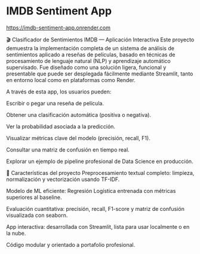 # IMDB Sentiment App

https://imdb-sentiment-app.onrender.com

🎬 Clasificador de Sentimientos IMDB — Aplicación Interactiva
Este proyecto demuestra la implementación completa de un sistema de análisis de sentimientos aplicado a reseñas de películas, basado en técnicas de procesamiento de lenguaje natural (NLP) y aprendizaje automático supervisado. Fue diseñado como una solución ligera, funcional y presentable que puede ser desplegada fácilmente mediante Streamlit, tanto en entorno local como en plataformas como Render.

A través de esta app, los usuarios pueden:

Escribir o pegar una reseña de película.

Obtener una clasificación automática (positiva o negativa).

Ver la probabilidad asociada a la predicción.

Visualizar métricas clave del modelo (precisión, recall, F1).

Consultar una matriz de confusión en tiempo real.

Explorar un ejemplo de pipeline profesional de Data Science en producción.

🚀 Características del proyecto
Preprocesamiento textual completo: limpieza, normalización y vectorización usando TF-IDF.

Modelo de ML eficiente: Regresión Logística entrenada con métricas superiores al baseline.

Evaluación cuantitativa: precisión, recall, F1-score y matriz de confusión visualizada con seaborn.

App interactiva: desarrollada con Streamlit, lista para usar localmente o en la nube.

Código modular y orientado a portafolio profesional.

